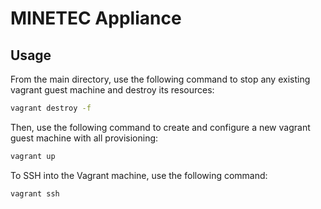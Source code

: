 # MINETEC Appliance

## Usage

From the main directory, use the following command to stop any existing vagrant guest machine and destroy its resources:

```bash
vagrant destroy -f
```

Then, use the following command to create and configure a new vagrant guest machine with all provisioning:

```bash
vagrant up
```

To SSH into the Vagrant machine, use the following command:

```bash
vagrant ssh
```
